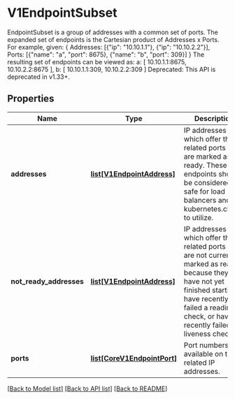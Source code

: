 # V1EndpointSubset

EndpointSubset is a group of addresses with a common set of ports. The expanded set of endpoints is the Cartesian product of Addresses x Ports. For example, given:   {    Addresses: [{\"ip\": \"10.10.1.1\"}, {\"ip\": \"10.10.2.2\"}],    Ports:     [{\"name\": \"a\", \"port\": 8675}, {\"name\": \"b\", \"port\": 309}]  }  The resulting set of endpoints can be viewed as:   a: [ 10.10.1.1:8675, 10.10.2.2:8675 ],  b: [ 10.10.1.1:309, 10.10.2.2:309 ]  Deprecated: This API is deprecated in v1.33+.
## Properties
Name | Type | Description | Notes
------------ | ------------- | ------------- | -------------
**addresses** | [**list[V1EndpointAddress]**](V1EndpointAddress.md) | IP addresses which offer the related ports that are marked as ready. These endpoints should be considered safe for load balancers and kubernetes.clients to utilize. | [optional] 
**not_ready_addresses** | [**list[V1EndpointAddress]**](V1EndpointAddress.md) | IP addresses which offer the related ports but are not currently marked as ready because they have not yet finished starting, have recently failed a readiness check, or have recently failed a liveness check. | [optional] 
**ports** | [**list[CoreV1EndpointPort]**](CoreV1EndpointPort.md) | Port numbers available on the related IP addresses. | [optional] 

[[Back to Model list]](../README.md#documentation-for-models) [[Back to API list]](../README.md#documentation-for-api-endpoints) [[Back to README]](../README.md)


